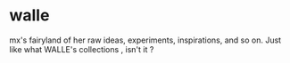 # walle
mx's fairyland of her raw ideas, experiments, inspirations, and so on. Just like what WALLE's collections , isn't it ?
